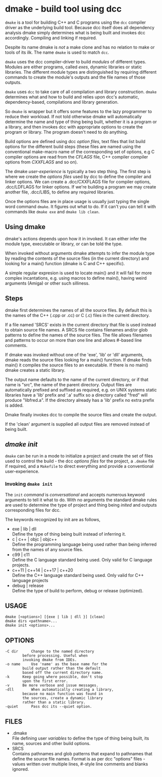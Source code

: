 # dmake - build tool using dcc

`dmake` is a tool for building C++ and C programs using the `dcc`
compiler driver as the underlying build tool. Because dcc itself does
all dependency analysis dmake simply determines what is being built
and invokes dcc accordingly. Compiling and linking if required.

Despite its name dmake is *not* a make clone and has no relation to
make or tools of its ilk. The name `dmake` is used to match `dcc`.

`dmake` uses the dcc compiler-driver to build _modules_ of different
types. Modules are either programs, called _exes_, dynamic libraries
or static libraries. The different module types are distinguished by
requiring different commands to create the module's outputs and the
file names of those outputs.

`dmake` uses `dcc` to take care of all compilation and library
construction. `dmake` determines what and how to build and relies upon
dcc's automatic, dependency-based, compilations and library generation.

So `dmake` is wrapper but it offers some features to the lazy
programmer to reduce their workload.  If not told otherwise dmake will
automatically determine the name and type of thing being built,
whether it is a program or a library, and then invokes dcc with
appropriate options to create the program or library. The program
doesn't need to do anything.

Build options are defined using dcc _option files_, text files that
list build options for the different build steps (these files are
named using the conventional make-macro name of the corresponding set
of options, e.g C compiler options are read from the _CFLAGS_ file,
C++ compiler compiler options from _CXXFLAGS_ and so on).

The dmake _user-experience_ is typically a two step thing. The first
step is where we create the _options files_ used by dcc to define the
compiler and linker options. We can create a .dcc/CXXFLAGS file for
compiler options, .dcc/LDFLAGS for linker options. If we're building a
program we may create another file, .dcc/LIBS, to define any required
libraries.

Once the options files are in place usage is usually just typing the
single word command `dmake`. It figures out what to do. If it can't
you can tell it with commands like `dmake exe` and `dmake lib clean`.

## Using dmake

dmake's actions depends upon how it in invoked. It can either infer
the module type, executable or library, or can be told the type.

When invoked without arguments dmake attempts to infer the module type
by reading the contents of the source files (in the current directory)
and looking for a main() function (dmake is C and C++ specific).

A simple regular expresion is used to locate main() and it will fail
for more complex incantations, e.g. using macros to define main(),
having weird arguments (Amiga) or other such silliness.

## Steps

dmake first determines the names of all the source files. By default
this is the names of the C++ (.cpp or .cc) or C (.c) files in the
current directory.

If a file named 'SRCS' exists in the current directory that file is
used instead to obtain source file names. A SRCS file contains
filenames and/or glob patterns to define the names of the source
files. The file allows filenames and patterns to occur on more than
one line and allows #-based line comments.

If dmake was invoked without one of the 'exe', 'lib' or 'dll'
arguments, dmake reads the source files looking for a main()
function. If dmake finds main() it compiles the source files
to an executable. If there is no main() dmake creates a static
library.

The output name defaults to the name of the current directory,
or if that name is "src", the name of the parent directory.
Output files are automatically prefixed and suffixed as
required, e.g. on UNIX systems static libraries have a 'lib'
prefix and '.a' suffix so a directory called "fred" will
produce "libfred.a". If the directory already has a 'lib'
prefix no extra prefix is added.

Dmake finally invokes dcc to compile the source files and
create the output.

If the 'clean' argument is supplied all output files are
removed instead of being built.

## _dmake init_
`dmake` can be run in a mode to initialize a project and create the
set of files used to control the build - the dcc _options files_ for
the project, a `.dmake` file if required, and a `Makefile` to direct
everything and provide a conventional user-experience.

### Invoking `dmake init`
The `init` _command_ is _conversational_ and accepts numerous keyword
arguments to tell it what to do. With no arguments the standard dmake
rules are used to determine the type of project and thing being
_inited_ and outputs corresponding files for dcc.

The keywords recognized by init are as follows,

 - exe | lib | dll  
Define the type of thing being built instead of inferring it.
- c | c++ | objc | objc++  
Define the programming language being used rather than
being inferred from the names of any source files.
- c99 | c11  
Define the C language standard being used. Only valid
for C language projects.
- c++11 | c++14 | c++17 | c++20  
Define the C++ language standard being used. Only
valid for C++ language projects
- debug | release  
Define the type of build to perform, debug or release (optimized).


## USAGE
    dmake [<options>] [{exe | lib | dll }] [clean]
	dmake dirs <pathname>...
    dmake init <options>...
## OPTIONS
	-C dir		Change to the named directory
			before processing. Useful when
			invoking dmake from IDEs.
	-o name		Use 'name' as the base name for the
			build output rather than the default
			based off the current directory name.
	-k		Keep going where possible, don't stop
			upon the first error.
	-v		Be more verbose and issue messages.
	-dll		When automatically creating a library,
			because no main function was found in
			the sources, create a dynamic library
			rather than a static library.
    -quiet      Pass dcc its --quiet option.

## FILES

- .dmake  
  File defining user _variables_ to define the type
  of thing being built, its name, sources and other
  build options.
- SRCS  
	Contains pathnames and glob patterns that
	expand to pathnames that define the source
	file names. Format is as per dcc "options"
	files - values written over multiple lines,
	#-style line comments and blanks ignored.
